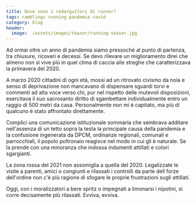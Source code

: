 ```yaml
---
title: Dove sono i redarguitori di runner?
tags: ramblings running pandemia covid
category: blog
header:
  image:  /assets/images/teaser/running-teaser.jpg
---
```

Ad ormai oltre un anno di pandemia siamo pressoché al punto di partenza, tra chiusure, ricoveri e decessi. Se devo rilevare un miglioramento direi che almeno non si vive
più in quel clima di caccia alle streghe che caratterizzava la primavera del 2020.

A marzo 2020 cittadini di ogni età, mossi ad un ritrovato civismo da noia e senso di deprivazione non mancavano di dispensare sguardi torvi e commenti ad alta voce verso chi, pur nel rispetto delle mutevoli disposizioni, esercitava il suo sacrosanto diritto di sgambettare individualmente entro un raggio di 500 metri da casa.
Personalmente non mi è capitato, ma più di qualcuno è stato affrontato direttamente.

Complici una comunicazione istituzionale sommaria che sembrava additare nell'assenza di un tetto sopra la testa la principale causa della pandemia e la confusione ingenerata da DPCM, ordinanze regionali, comunali e parrocchiali, il popolo poltronaio reagisce nel modo in cui gli è naturale. Se la prende con una minoranza che indossa indumenti attillati e colori sgargianti.

La zona rossa del 2021 non assomiglia a quella del 2020. Legalizzate le visite a parenti, amici o congiunti e rilassati i controlli da parte dell forze dell'ordine non c'è più ragione di sfogare le proprie frustrazioni sugli attillati.

Oggi, con i moralizzatori a bere spritz o impegnati a limonarsi i nipotini, si corre decisamente più rilassati. Evviva, evviva.
